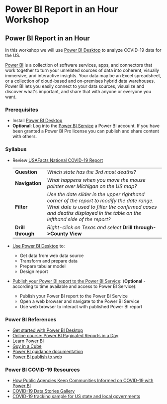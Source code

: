 # Power BI Report in an Hour Workshop

## Power BI Report in an Hour

In this workshop we will use [Power BI Desktop](https://powerbi.microsoft.com/en-us/desktop/) to analyze COVID-19 data for the US.

[Power BI](https://docs.microsoft.com/en-us/power-bi/fundamentals/power-bi-overview) is a collection of software services, apps, and connectors that work together to turn your unrelated sources of data into coherent, visually immersive, and interactive insights. Your data may be an Excel spreadsheet, or a collection of cloud-based and on-premises hybrid data warehouses. Power BI lets you easily connect to your data sources, visualize and discover what's important, and share that with anyone or everyone you want.

### Prerequisites

- Install [Power BI Desktop](https://powerbi.microsoft.com/en-us/desktop/)
- **Optional**: Log into the [Power BI Service](https://app.powerbi.com) a Power BI account.  If you have been granted a Power BI Pro license you can publish and share content with others.

### Syllabus

- Review [USAFacts National COVID-19 Report](https://app.powerbi.com/view?r=eyJrIjoiMmI2ZjExMzItZTcwNy00YmUwLWFlMTAtYTUxYzVjODZmYjA5IiwidCI6ImMxMzZlZWMwLWZlOTItNDVlMC1iZWFlLTQ2OTg0OTczZTIzMiIsImMiOjF9)

    | | |
    |------|------|
    |**Question**  | *Which state has the 3rd most deaths?*|
    |**Navigation**  | *What happens when you move the mouse pointer over Michigan on the US map?*|
    |**Filter**  |  *Use the date slider in the upper righthand corner of the report to modify the date range.  What date is used to filter the confirmed cases and deaths displayed in the table on the lefthand side of the report?*|
    |**Drill through**  | *Right-click on Texas and select* **Drill through->County View** |

- [Use Power BI Desktop](pbi-desktop.md) to:
  - Get data from web data source
  - Transform and prepare data
  - Prepare tabular model
  - Design report

- [Publish your Power BI report to the Power BI Service](pbi-service.md): (**Optional** - according to time available and access to Power BI Service):
  - Publish your Power BI report to the Power BI Service
  - Open a web browser and navigate to the Power BI Service
  - Use web browser to interact with published Power BI report

### Power BI References

- [Get started with Power BI Desktop](https://docs.microsoft.com/en-us/power-bi/desktop-getting-started)
- [Online course: Power BI Paginated Reports in a Day](https://docs.microsoft.com/en-us/power-bi/paginated-reports/paginated-reports-online-course)
- [Learn Power BI](https://powerbi.microsoft.com/en-us/learning/)
- [Guy in a Cube](https://www.youtube.com/channel/UCFp1vaKzpfvoGai0vE5VJ0w)
- [Power BI guidance documentation](https://docs.microsoft.com/en-us/power-bi/guidance/)
- [Power BI publish to web](https://powerbi.microsoft.com/en-us/publishtoweb/)

### Power BI COVID-19 Resources

- [How Public Agencies Keep Communities Informed on COVID-19 with Power BI](https://powerbi.microsoft.com/en-us/blog/how-public-agencies-keep-communities-informed-on-covid-19-with-power-bi/)
- [COVID-19 Data Stories Gallery](https://community.powerbi.com/t5/COVID-19-Data-Stories-Gallery/bd-p/pbi_covid19_datastories)
- [COVID-19 tracking sample for US state and local governments](https://docs.microsoft.com/en-us/power-bi/create-reports/sample-covid-19-us)
